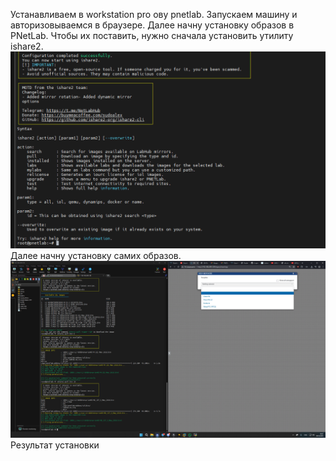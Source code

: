 Устанавливаем в workstation pro ову pnetlab. Запускаем машину и авторизовываемся в браузере. Далее начну установку образов в PNetLab. 
Чтобы их поставить, нужно сначала установить утилиту ishare2.
![Image|526x329](https://github.com/sender2033/testwork-protech-Vafin/blob/main/Image/03_%D0%92%D1%8B%D0%BF%D0%BE%D0%BB%D0%BD%D0%B5%D0%BD%D0%B8%D0%B5%20%D0%B7%D0%B0%D0%B4%D0%B0%D0%BD%D0%B8%D1%8F-09.10.2025-19_10.png?raw=true)
Далее начну установку самих образов. 
![Image](https://github.com/sender2033/testwork-protech-Vafin/blob/main/Image/03_%D0%92%D1%8B%D0%BF%D0%BE%D0%BB%D0%BD%D0%B5%D0%BD%D0%B8%D0%B5%20%D0%B7%D0%B0%D0%B4%D0%B0%D0%BD%D0%B8%D1%8F-09.10.2025-19_10-1.png?raw=true)
Результат установки 